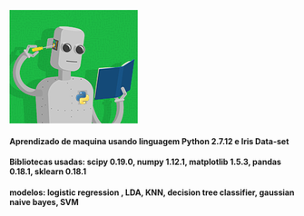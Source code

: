 ![Screenshot](pyrobot.png)

#### Aprendizado de maquina usando linguagem Python 2.7.12 e Iris Data-set 
#### Bibliotecas usadas: scipy 0.19.0, numpy 1.12.1, matplotlib 1.5.3, pandas 0.18.1, sklearn 0.18.1 
#### modelos: logistic regression , LDA, KNN, decision tree classifier, gaussian naive bayes, SVM 


